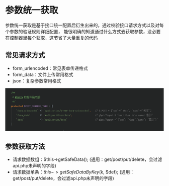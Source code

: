 # 参数统一获取

参数统一获取是基于接口统一配置后衍生出来的，通过校验接口请求方式以及对每个参数的验证规则详细配置，
能很明确的知道通过什么方式去获取参数，没必要在控制器里每个获取，这节省了大量重复的代码

## 常见请求方式

- form_urlencoded：常见表单传递格式
- form_data：文件上传常用格式
- json：复杂参数常用格式

![](../_images/http-content-type.png)


## 参数获取方法

 - 请求数据数组：$this->getSafeData();  (通用：get/post/put/delete，会过滤api.php未声明的字段)
 - 请求数据单条：$this->getSafeDataByKey($k, $def); (通用：get/post/put/delete，会过滤api.php未声明的字段)